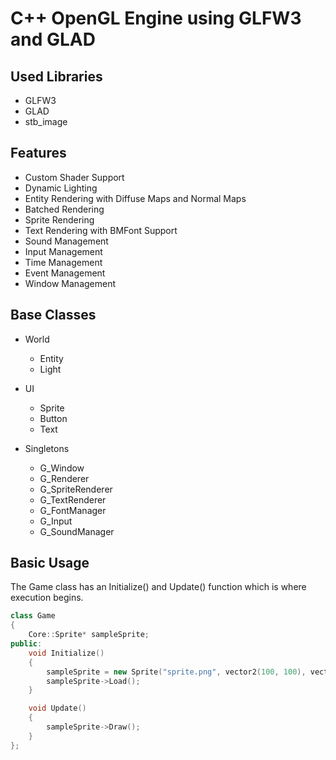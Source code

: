 # C++ OpenGL Engine using GLFW3 and GLAD

## Used Libraries
- GLFW3
- GLAD
- stb_image

## Features
- Custom Shader Support
- Dynamic Lighting
- Entity Rendering with Diffuse Maps and Normal Maps
- Batched Rendering
- Sprite Rendering
- Text Rendering with BMFont Support
- Sound Management
- Input Management
- Time Management
- Event Management
- Window Management

## Base Classes
  - World
    - Entity
    - Light
  
  - UI
    - Sprite
    - Button
    - Text
  
  - Singletons
    - G_Window
    - G_Renderer
    - G_SpriteRenderer
    - G_TextRenderer
    - G_FontManager
    - G_Input
    - G_SoundManager

## Basic Usage
The Game class has an Initialize() and Update() function which is where execution begins. 

```c++
class Game
{
    Core::Sprite* sampleSprite;
public:
    void Initialize()
    {
        sampleSprite = new Sprite("sprite.png", vector2(100, 100), vector2(32,32), Color(0xFFFFFFFF), 0);
        sampleSprite->Load();
    }

    void Update()
    {
        sampleSprite->Draw();
    }
};
```
